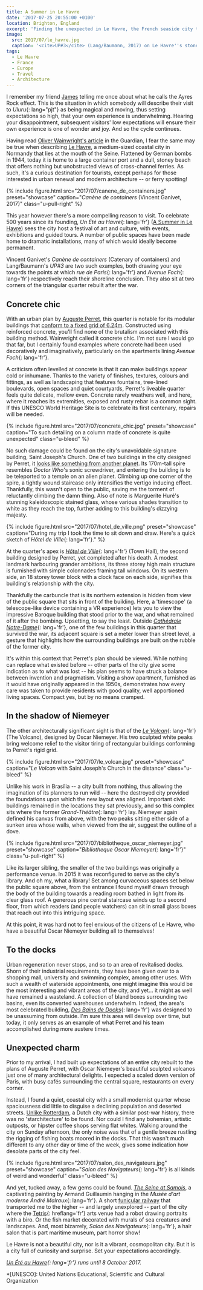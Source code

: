 ```yaml
---
title: A Summer in Le Havre
date: '2017-07-25 20:55:00 +0100'
location: Brighton, England
excerpt: 'Finding the unexpected in Le Havre, the French seaside city that''s full of surprises.'
image:
  src: 2017/07/le_havre.jpg
  caption: '<cite>UP#3</cite> (Lang/Baumann, 2017) on Le Havre''s stoney beach'
tags:
  - Le Havre
  - France
  - Europe
  - Travel
  - Architecture
---
```

I remember my friend [James][1] telling me once about what he calls the Ayres Rock effect. This is the situation in which somebody will describe their visit to *Uluru*{: lang="pjt"} as being magical and moving, thus setting expectations so high, that your own experience is underwhelming. Hearing your disappointment, subsequent visitors' low expectations will ensure their own experience is one of wonder and joy. And so the cycle continues.

Having read [Oliver Wainwright's article][2] in the Guardian, I fear the same may be true when describing [Le Havre][3], a medium-sized coastal city in Normandy that lies at the mouth of the Seine. Flattened by German bombs in 1944, today it is home to a large container port and a dull, stoney beach that offers nothing but unobstructed views of cross-channel ferries. As such, it's a curious destination for tourists, except perhaps for those interested in urban renewal and modern architecture -- or ferry spotting!

{% include figure.html
  src="2017/07/canene_de_containers.jpg"
  preset="showcase"
  caption="<cite lang='fr'>Canène de containers</cite> (Vincent Ganivet, 2017)"
  class="u-pull-right"
%}

This year however there's a more compelling reason to visit. To celebrate 500 years since its founding, *Un Été au Havre*{: lang='fr'} ([A Summer in Le Havre][4]) sees the city host a festival of art and culture, with events, exhibitions and guided tours. A number of public spaces have been made home to dramatic installations, many of which would ideally become permanent.

Vincent Ganivet's <cite lang='fr'>Canène de containers</cite> (Catenary of containers) and Lang/Baumann's <cite>UP#3</cite> are two such examples, both drawing your eye towards the points at which *rue de Paris*{: lang='fr'} and *Avenue Foch*{: lang='fr'} respectively reach their shoreline conclusion. They also sit at two corners of the triangular quarter rebuilt after the war.

## Concrete chic
With an urban plan by [Auguste Perret][5], this quarter is notable for its modular buildings that [conform to a fixed grid of 6.24m][6]. Constructed using reinforced concrete, you'll find none of the brutalism associated with this building method. Wainwright called it concrete chic. I'm not sure I would go that far, but I certainly found examples where concrete had been used decoratively and imaginatively, particularly on the apartments lining *Avenue Foch*{: lang='fr'}.

A criticism often levelled at concrete is that it can make buildings appear cold or inhumane. Thanks to the variety of finishes, textures, colours and fittings, as well as landscaping that features fountains, tree-lined boulevards, open spaces and quiet courtyards, Perret's liveable quarter feels quite delicate, mellow even. Concrete rarely weathers well, and here, where it reaches its extremities, exposed and rusty rebar is a common sight. If this UNESCO World Heritage Site is to celebrate its first centenary, repairs will be needed.

{% include figure.html
  src="2017/07/concrete_chic.jpg"
  preset="showcase"
  caption="To such detailing on a column made of concrete is quite unexpected"
  class="u-bleed"
%}

No such damage could be found on the city's unavoidable signature building, Saint Joseph's Church. One of two buildings in the city designed by Perret, it [looks like something from another planet][7]. Its 170m-tall spire resembles <cite>Doctor Who</cite>'s sonic screwdriver, and entering the building is to be teleported to a temple on an alien planet. Climbing up one corner of the spire, a tightly wound staircase only intensifies the vertigo inducing effect. Thankfully, this wasn't open to the public, saving me the torment of reluctantly climbing the damn thing. Also of note is Marguerite Huré's stunning kaleidoscopic stained glass, whose various shades transition to white as they reach the top, further adding to this building's dizzying majesty.

{% include figure.html
  src="2017/07/hotel_de_ville.png"
  preset="showcase"
  caption="During my trip I took the time to sit down and draw. Here's a quick sketch of *Hôtel de Ville*{: lang='fr'}."
%}

At the quarter's apex is *[Hôtel de Ville][8]*{: lang='fr'} (Town Hall), the second building designed by Perret, yet completed after his death. A modest landmark harbouring grander ambitions, its three storey high main structure is furnished with simple colonnades framing tall windows. On its western side, an 18 storey tower block with a clock face on each side, signifies this building's relationship with the city.

Thankfully the carbuncle that is its northern extension is hidden from view of the public square that sits in front of the building. Here, a 'timescope' (a telescope-like device containing a VR experience) lets you to view the impressive Baroque building that stood prior to the war, and what remained of it after the bombing. Upsetting, to say the least. Outside *[Cathédrale Notre-Dame][9]*{: lang='fr'}, one of the few buildings in this quarter that survived the war, its adjacent square is set a meter lower than street level, a gesture that highlights how the surrounding buildings are built on the rubble of the former city.

It's within this context that Perret's plan should be viewed. While nothing can replace what existed before -- other parts of the city give some indication as to what was lost -- his plan seems to have struck a balance between invention and pragmatism. Visiting a show apartment, furnished as it would have originally appeared in the 1950s, demonstrates how every care was taken to provide residents with good quality, well apportioned living spaces. Compact yes, but by no means cramped.

## In the shadow of Niemeyer
The other architecturally significant sight is that of the *[Le Volcan][10]*{: lang='fr'} (The Volcano), designed by Oscar Niemeyer. His two sculpted white peaks bring welcome relief to the visitor tiring of rectangular buildings conforming to Perret's rigid grid.

{% include figure.html
  src="2017/07/le_volcan.jpg"
  preset="showcase"
  caption="*Le Volcan* with Saint Joseph's Church in the distance"
  class="u-bleed"
%}

Unlike his work in Brasília -- a city built from nothing, thus allowing the imagination of its planners to run wild -- here the destroyed city provided the foundations upon which the new layout was aligned. Important civic buildings remained in the locations they sat previously, and so this complex sits where the former *Grand-Théâtre*{: lang='fr'} lay. Niemeyer again defined his canvas from above, with the two peaks sitting either side of a sunken area whose walls, when viewed from the air, suggest the outline of a dove.

{% include figure.html
  src="2017/07/bibliotheque_oscar_niemeyer.jpg"
  preset="showcase"
  caption="*Bibliotheque Oscar Niemeyer*{: lang='fr'}"
  class="u-pull-right"
%}

Like its larger sibling, the smaller of the two buildings was originally a performance venue. In 2015 it was reconfigured to serve as the city's library. And oh my, what a library! Set among curvaceous spaces set below the public square above, from the entrance I found myself drawn through the body of the building towards a reading room bathed in light from its clear glass roof. A generous pine central staircase winds up to a second floor, from which readers (and people watchers) can sit in small glass boxes that reach out into this intriguing space.

At this point, it was hard not to feel envious of the citizens of Le Havre, who have a beautiful Oscar Niemeyer building all to themselves!

## To the docks
Urban regeneration never stops, and so to an area of revitalised docks. Shorn of their industrial requirements, they have been given over to a shopping mall, university and swimming complex, among other uses. With such a wealth of waterside appointments, one might imagine this would be the most interesting and vibrant areas of the city, and yet... it might as well have remained a wasteland. A collection of bland boxes surrounding two basins, even its converted warehouses underwhelm. Indeed, the area's most celebrated building, *[Des Bains de Docks][11]*{: lang='fr'} was designed to be unassuming from outside. I'm sure this area will develop over time, but today, it only serves as an example of what Perret and his team accomplished during more austere times.

## Unexpected charm
Prior to my arrival, I had built up expectations of an entire city rebuilt to the plans of Auguste Perret, with Oscar Niemeyer's beautiful sculpted volcanos just one of many architectural delights. I expected a scaled down version of Paris, with busy cafés surrounding the central square, restaurants on every corner.

Instead, I found a quiet, coastal city with a small modernist quarter whose spaciousness did little to disguise a declining population and deserted streets. [Unlike Rotterdam][12], a Dutch city with a similar post-war history, there was no 'starchitecture' to be found. Nor could I find any bohemian, artistic outposts, or hipster coffee shops serving flat whites. Walking around the city on Sunday afternoon, the only noise was that of a gentle breeze rustling the rigging of fishing boats moored in the docks. That this wasn't much different to any other day or time of the week, gives some indication how desolate parts of the city feel.

{% include figure.html
  src="2017/07/salon_des_navigateurs.jpg"
  preset="showcase"
  caption="*Salon des Navigateurs*{: lang='fr'} is all kinds of weird and wonderful"
  class="u-bleed"
%}

And yet, tucked away, a few gems could be found. [<cite>The Seine at Samois</cite>][13], a captivating painting by Armand Guillaumin hanging in the *Musée d'art moderne André Malraux*{: lang='fr'}. A short [funicular railway][14] that transported me to the higher -- and largely unexplored -- part of the city where the [Tetris][15]{: hreflang='fr'} arts venue had a robot drawing portraits with a biro. Or the fish market decorated with murals of sea creatures and landscapes. And, most bizarrely, *Salon des Navigateurs*{: lang='fr'}, a hair salon that is part maritime museum, part horror show!

Le Havre is not a beautiful city, nor is it a vibrant, cosmopolitan city. But it is a city full of curiosity and surprise. Set your expectations accordingly.

*[Un Été au Havre][4]{: lang='fr'} runs until 8 October 2017.*

[1]: https://twitter.com/boxman
[2]: https://www.theguardian.com/travel/2017/may/14/le-havre-concrete-modern-architecture-500th-city-anniversary
[3]: https://en.wikipedia.org/wiki/Le_Havre
[4]: http://www.uneteauhavre2017.fr/en
[5]: https://en.wikipedia.org/wiki/Auguste_Perret
[6]: http://unesco.lehavre.fr/en/understand/the-structural-module-6-24-m
[7]: http://www.thisiscolossal.com/2011/08/st-josephs-church-le-havre/
[8]: http://unesco.lehavre.fr/en/discover/the-town-hall
[9]: http://unesco.lehavre.fr/en/discover/notre-dame-cathedral
[10]: http://unesco.lehavre.fr/en/discover/the-niemeyer-cultural-centre
[11]: https://www.flickr.com/photos/clementguillaume/sets/72157606331384720/
[12]: /2015/06/rotterdam
[13]: http://www.muma-lehavre.fr/en/collections/artworks-in-context/impressionism/guillaumin-seine-samois
[14]: https://en.wikipedia.org/wiki/Funiculaire_du_Havre
[15]: https://letetris.fr/

*[UNESCO]: United Nations Educational, Scientific and Cultural Organization
